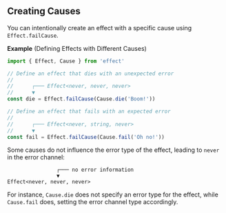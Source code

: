## Creating Causes

You can intentionally create an effect with a specific cause using `Effect.failCause`.

**Example** (Defining Effects with Different Causes)

```ts twoslash
import { Effect, Cause } from 'effect'

// Define an effect that dies with an unexpected error
//
//      ┌─── Effect<never, never, never>
//      ▼
const die = Effect.failCause(Cause.die('Boom!'))

// Define an effect that fails with an expected error
//
//      ┌─── Effect<never, string, never>
//      ▼
const fail = Effect.failCause(Cause.fail('Oh no!'))
```

Some causes do not influence the error type of the effect, leading to `never` in the error channel:

```text showLineNumbers=false
                ┌─── no error information
                ▼
Effect<never, never, never>
```

For instance, `Cause.die` does not specify an error type for the effect, while `Cause.fail` does, setting the error channel type accordingly.
